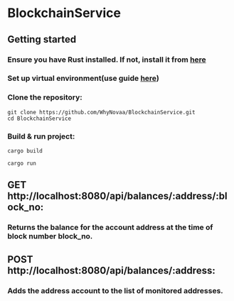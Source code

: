 # BlockchainService 

## Getting started

###  Ensure you have Rust installed. If not, install it from [here](https://www.rust-lang.org/)

### Set up virtual environment(use guide [here](https://github.com/paritytech/polkadot-sdk-minimal-template))

### Clone the repository:
```
git clone https://github.com/WhyNovaa/BlockchainService.git
cd BlockchainService
```
### Build & run project:
```
cargo build
```
```
cargo run
```

## GET http://localhost:8080/api/balances/:address/:block_no:
### Returns the balance for the account address at the time of block number block_no.

## POST  http://localhost:8080/api/balances/:address:
### Adds the address account to the list of monitored addresses.
